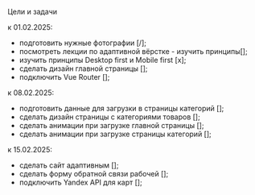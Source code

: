 Цели и задачи

к 01.02.2025:
- подготовить нужные фотографии [/];
- посмотреть лекции по адаптивной вёрстке - изучить принципы[];
- изучить принципы Desktop first и Mobile first [x];
- сделать дизайн главной страницы [];
- подключить Vue Router [];

к 08.02.2025:
- подготовить данные для загрузки в страницы категорий [];
- сделать дизайн страницы с категориями товаров [];
- сделать анимации при загрузке главной страницы [];
- сделать анимации при загрузке страницы категорий [];

к 15.02.2025:
- сделать сайт адаптивным [];
- сделать форму обратной связи рабочей [];
- подключить Yandex API для карт [];
